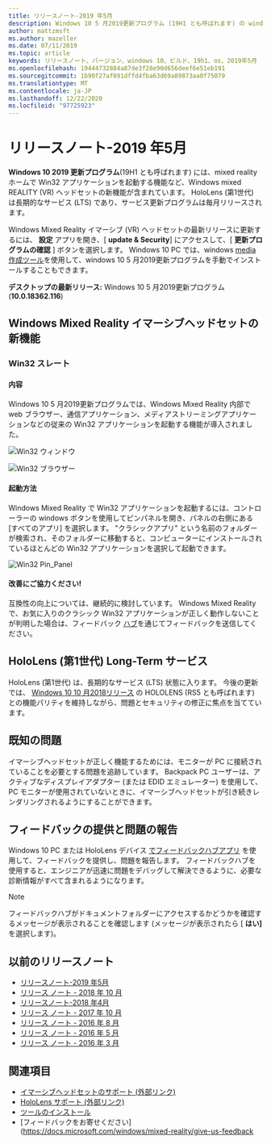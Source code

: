 ```yaml
---
title: リリースノート-2019 年5月
description: Windows 10 5 月2019更新プログラム (19H1 とも呼ばれます) の windows Mixed Reality リリースノート。
author: mattzmsft
ms.author: mazeller
ms.date: 07/11/2019
ms.topic: article
keywords: リリースノート、バージョン、windows 10、ビルド、19h1、os、2019年5月
ms.openlocfilehash: 19444732884a87de3f28e90d656deef6e51eb191
ms.sourcegitcommit: 1b90f27af091dffd4fba63d69a89873aa0f75079
ms.translationtype: MT
ms.contentlocale: ja-JP
ms.lasthandoff: 12/22/2020
ms.locfileid: "97725923"
---
```

# <a name="release-notes---may-2019"></a>リリースノート-2019 年5月

**Windows 10 2019 更新プログラム**(19H1 とも呼ばれます) には、mixed reality ホームで Win32 アプリケーションを起動する機能など、Windows mixed REALITY (VR) ヘッドセットの新機能が含まれています。 HoloLens (第1世代) は長期的なサービス (LTS) であり、サービス更新プログラムは毎月リリースされます。

Windows Mixed Reality イマーシブ (VR) ヘッドセットの最新リリースに更新するには、 **設定** アプリを開き、[ **update & Security**] にアクセスして、[ **更新プログラムの確認** ] ボタンを選択します。 Windows 10 PC では、windows [media 作成ツール](https://www.microsoft.com/software-download/windows10)を使用して、windows 10 5 月2019更新プログラムを手動でインストールすることもできます。

**デスクトップの最新リリース:** Windows 10 5 月2019更新プログラム (**10.0.18362.116**)<br>

## <a name="new-features-for-windows-mixed-reality-immersive-headsets"></a>Windows Mixed Reality イマーシブヘッドセットの新機能

### <a name="win32-slates"></a>Win32 スレート

#### <a name="what-does-it-do"></a>内容 
Windows 10 5 月2019更新プログラムでは、Windows Mixed Reality 内部で web ブラウザー、通信アプリケーション、メディアストリーミングアプリケーションなどの従来の Win32 アプリケーションを起動する機能が導入されました。 

![Win32 ウィンドウ](images/mr-win32-slates-1.png)

![Win32 ブラウザー](images/mr-win32-slates-2.png)

#### <a name="how-to-launch"></a>起動方法
Windows Mixed Reality で Win32 アプリケーションを起動するには、コントローラーの windows ボタンを使用してピンパネルを開き、パネルの右側にある [すべてのアプリ] を選択します。  "クラシックアプリ" という名前のフォルダーが検索され、そのフォルダーに移動すると、コンピューターにインストールされているほとんどの Win32 アプリケーションを選択して起動できます。

![Win32 Pin_Panel](images/mr-win32-slates-pinspanel.png)

#### <a name="help-us-improve"></a>改善にご協力ください!
互換性の向上については、継続的に検討しています。  Windows Mixed Reality で、お気に入りのクラシック Win32 アプリケーションが正しく動作しないことが判明した場合は、フィードバック [ハブ](https://support.microsoft.com//help/4021566/windows-10-send-feedback-to-microsoft-with-feedback-hub)を通じてフィードバックを送信してください。

## <a name="hololens-1st-gen-long-term-servicing"></a>HoloLens (第1世代) Long-Term サービス

HoloLens (第1世代) は、長期的なサービス (LTS) 状態に入ります。 今後の更新では、 [Windows 10 10 月2018リリース](release-notes-october-2018.md) の HOLOLENS (RS5 とも呼ばれます) との機能パリティを維持しながら、問題とセキュリティの修正に焦点を当てています。 

## <a name="known-issues"></a>既知の問題

イマーシブヘッドセットが正しく機能するためには、モニターが PC に接続されていることを必要とする問題を追跡しています。 Backpack PC ユーザーは、アクティブなディスプレイアダプター (または EDID エミュレーター) を使用して、PC モニターが使用されていないときに、イマーシブヘッドセットが引き続きレンダリングされるようにすることができます。 

## <a name="provide-feedback-and-report-issues"></a>フィードバックの提供と問題の報告

Windows 10 PC または HoloLens デバイス [でフィードバックハブアプリ](https://docs.microsoft.com/windows/mixed-reality/give-us-feedback) を使用して、フィードバックを提供し、問題を報告します。 フィードバックハブを使用すると、エンジニアが迅速に問題をデバッグして解決できるように、必要な診断情報がすべて含まれるようになります。

>[!NOTE]
>フィードバックハブがドキュメントフォルダーにアクセスするかどうかを確認するメッセージが表示されることを確認します (メッセージが表示されたら [ **はい]** を選択します)。

## <a name="prior-release-notes"></a>以前のリリースノート

* [リリースノート-2019 年5月](release-notes-may-2019.md)
* [リリース ノート - 2018 年 10 月](release-notes-october-2018.md)
* [リリースノート-2018 年4月](release-notes-april-2018.md)
* [リリース ノート - 2017 年 10 月](release-notes-october-2017.md)
* [リリース ノート - 2016 年 8 月](release-notes-august-2016.md)
* [リリース ノート - 2016 年 5 月](release-notes-may-2016.md)
* [リリース ノート - 2016 年 3 月](release-notes-march-2016.md)

## <a name="see-also"></a>関連項目
* [イマーシブヘッドセットのサポート (外部リンク)](https://docs.microsoft.com/windows/mixed-reality/enthusiast-guide/troubleshooting-windows-mixed-reality)
* [HoloLens サポート (外部リンク)](https://support.microsoft.com/products/hololens)
* [ツールのインストール](https://docs.microsoft.com/windows/mixed-reality/develop/install-the-tools)
* [フィードバックをお寄せください](https://docs.microsoft.com/windows/mixed-reality/give-us-feedback

